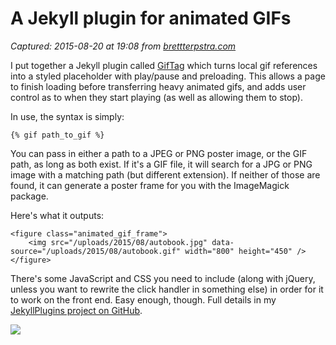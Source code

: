 # A Jekyll plugin for animated GIFs

_Captured: 2015-08-20 at 19:08 from [brettterpstra.com](http://brettterpstra.com/2015/08/20/a-jekyll-plugin-for-animated-gifs/?utm_medium=App.net+Broadcast&utm_source=PourOver)_

I put together a Jekyll plugin called [GifTag](https://github.com/ttscoff/JekyllPlugins/tree/master/GifTag) which turns local gif references into a styled placeholder with play/pause and preloading. This allows a page to finish loading before transferring heavy animated gifs, and adds user control as to when they start playing (as well as allowing them to stop).

In use, the syntax is simply:
    
    
    {% gif path_to_gif %}
    

You can pass in either a path to a JPEG or PNG poster image, or the GIF path, as long as both exist. If it's a GIF file, it will search for a JPG or PNG image with a matching path (but different extension). If neither of those are found, it can generate a poster frame for you with the ImageMagick package.

Here's what it outputs:
    
    
    <figure class="animated_gif_frame">
    	<img src="/uploads/2015/08/autobook.jpg" data-source="/uploads/2015/08/autobook.gif" width="800" height="450" />
    </figure>
    

There's some JavaScript and CSS you need to include (along with jQuery, unless you want to rewrite the click handler in something else) in order for it to work on the front end. Easy enough, though. Full details in my [JekyllPlugins project on GitHub](https://github.com/ttscoff/JekyllPlugins/tree/master/GifTag).

![](http://cdn3.brettterpstra.com/uploads/2015/08/matrixish.jpg)
